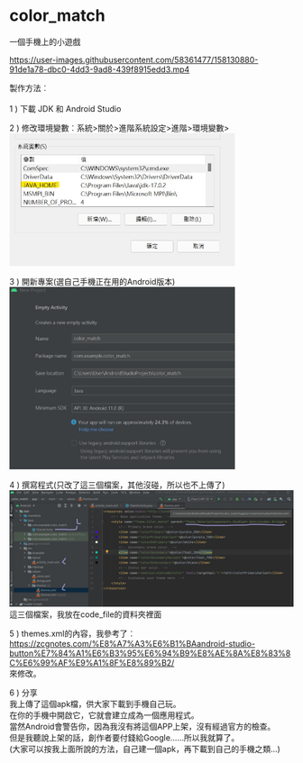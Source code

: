 # color_match
一個手機上的小遊戲


https://user-images.githubusercontent.com/58361477/158130880-91de1a78-dbc0-4dd3-9ad8-439f8915edd3.mp4



製作方法︰
<br/><br/>
1 ) 下載 JDK 和 Android Studio
<br/>

2 ) 修改環境變數︰系統>關於>進階系統設定>進階>環境變數>
<br/>
<img src="https://github.com/katejou/color_match/blob/main/photo_video/java_env.jpg" width="400"/>
<br/>

3 ) 開新專案(選自己手機正在用的Android版本)
<br/>
<img src="https://github.com/katejou/color_match/blob/main/photo_video/android_version.jpg" width="400"/>
<br/>

4 ) 撰寫程式(只改了這三個檔案，其他沒碰，所以也不上傳了)
<br/>
<img src="https://github.com/katejou/color_match/blob/main/photo_video/file_upload.jpg" width="800"/>
<br/>
這三個檔案，我放在code_file的資料夾裡面
<br/>

5 ) themes.xml的內容，我參考了︰
<br/>
https://zcgnotes.com/%E8%A7%A3%E6%B1%BAandroid-studio-button%E7%84%A1%E6%B3%95%E6%94%B9%E8%AE%8A%E8%83%8C%E6%99%AF%E9%A1%8F%E8%89%B2/
<br/>
來修改。
<br/>

6 ) 分享
<br/>
我上傳了這個apk檔，供大家下載到手機自己玩。
<br/>
在你的手機中開啟它，它就會建立成為一個應用程式。
<br/>
當然Android會警告你，因為我沒有將這個APP上架，沒有經過官方的檢查。
<br/>
但是我聽說上架的話，創作者要付錢給Google……所以我就算了。
<br/>
(大家可以按我上面所說的方法，自己建一個apk，再下載到自己的手機之類…)
<br/>
<br/>
<br/>
<br/>

